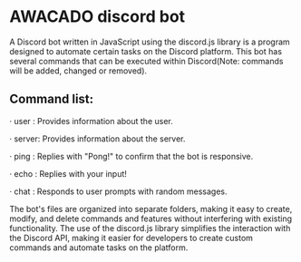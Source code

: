 # AWACADO discord bot


A Discord bot written in JavaScript using the discord.js library is a program designed to automate certain tasks on the Discord platform. This bot has several commands that can be executed within Discord(Note: commands will be added, changed or removed).

## Command list:
· user  : Provides information about the user.

· server: Provides information about the server.

· ping  : Replies with "Pong!" to confirm that the bot is responsive.

· echo  : Replies with your input!

· chat  : Responds to user prompts with random messages.


The bot's files are organized into separate folders, making it easy to create, modify, and delete commands and features without interfering with existing functionality. The use of the discord.js library simplifies the interaction with the Discord API, making it easier for developers to create custom commands and automate tasks on the platform.
